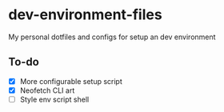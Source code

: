 # dev-environment-files

My personal dotfiles and configs for setup an dev environment

## To-do

- [x] More configurable setup script
- [x] Neofetch CLI art
- [ ] Style env script shell
